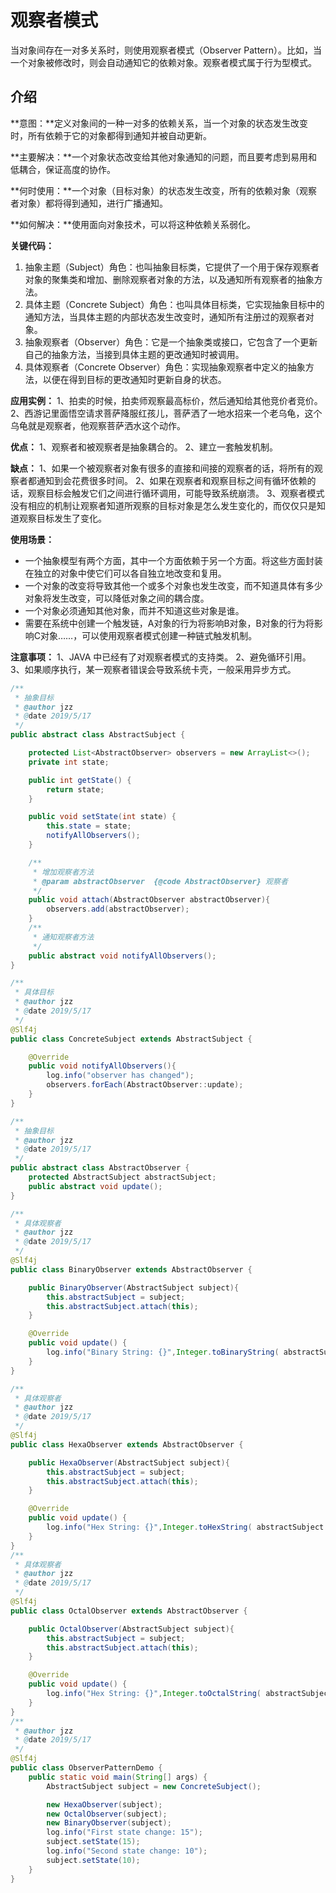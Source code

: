 # 观察者模式

当对象间存在一对多关系时，则使用观察者模式（Observer Pattern）。比如，当一个对象被修改时，则会自动通知它的依赖对象。观察者模式属于行为型模式。

## 介绍

**意图：**定义对象间的一种一对多的依赖关系，当一个对象的状态发生改变时，所有依赖于它的对象都得到通知并被自动更新。

**主要解决：**一个对象状态改变给其他对象通知的问题，而且要考虑到易用和低耦合，保证高度的协作。

**何时使用：**一个对象（目标对象）的状态发生改变，所有的依赖对象（观察者对象）都将得到通知，进行广播通知。

**如何解决：**使用面向对象技术，可以将这种依赖关系弱化。

**关键代码：**

1. 抽象主题（Subject）角色：也叫抽象目标类，它提供了一个用于保存观察者对象的聚集类和增加、删除观察者对象的方法，以及通知所有观察者的抽象方法。
2. 具体主题（Concrete    Subject）角色：也叫具体目标类，它实现抽象目标中的通知方法，当具体主题的内部状态发生改变时，通知所有注册过的观察者对象。
3. 抽象观察者（Observer）角色：它是一个抽象类或接口，它包含了一个更新自己的抽象方法，当接到具体主题的更改通知时被调用。
4. 具体观察者（Concrete Observer）角色：实现抽象观察者中定义的抽象方法，以便在得到目标的更改通知时更新自身的状态。

**应用实例：** 1、拍卖的时候，拍卖师观察最高标价，然后通知给其他竞价者竞价。 2、西游记里面悟空请求菩萨降服红孩儿，菩萨洒了一地水招来一个老乌龟，这个乌龟就是观察者，他观察菩萨洒水这个动作。

**优点：** 1、观察者和被观察者是抽象耦合的。 2、建立一套触发机制。

**缺点：** 1、如果一个被观察者对象有很多的直接和间接的观察者的话，将所有的观察者都通知到会花费很多时间。 2、如果在观察者和观察目标之间有循环依赖的话，观察目标会触发它们之间进行循环调用，可能导致系统崩溃。 3、观察者模式没有相应的机制让观察者知道所观察的目标对象是怎么发生变化的，而仅仅只是知道观察目标发生了变化。

**使用场景：**

- 一个抽象模型有两个方面，其中一个方面依赖于另一个方面。将这些方面封装在独立的对象中使它们可以各自独立地改变和复用。
- 一个对象的改变将导致其他一个或多个对象也发生改变，而不知道具体有多少对象将发生改变，可以降低对象之间的耦合度。
- 一个对象必须通知其他对象，而并不知道这些对象是谁。
- 需要在系统中创建一个触发链，A对象的行为将影响B对象，B对象的行为将影响C对象……，可以使用观察者模式创建一种链式触发机制。

**注意事项：** 1、JAVA 中已经有了对观察者模式的支持类。 2、避免循环引用。 3、如果顺序执行，某一观察者错误会导致系统卡壳，一般采用异步方式。

```java
/**
 * 抽象目标
 * @author jzz
 * @date 2019/5/17
 */
public abstract class AbstractSubject {

    protected List<AbstractObserver> observers = new ArrayList<>();
    private int state;

    public int getState() {
        return state;
    }

    public void setState(int state) {
        this.state = state;
        notifyAllObservers();
    }

    /**
     * 增加观察者方法
     * @param abstractObserver  {@code AbstractObserver} 观察者
     */
    public void attach(AbstractObserver abstractObserver){
        observers.add(abstractObserver);
    }
    /**
     * 通知观察者方法
     */
    public abstract void notifyAllObservers();
}

/**
 * 具体目标
 * @author jzz
 * @date 2019/5/17
 */
@Slf4j
public class ConcreteSubject extends AbstractSubject {

    @Override
    public void notifyAllObservers(){
        log.info("observer has changed");
        observers.forEach(AbstractObserver::update);
    }
}

/**
 * 抽象目标
 * @author jzz
 * @date 2019/5/17
 */
public abstract class AbstractObserver {
    protected AbstractSubject abstractSubject;
    public abstract void update();
}

/**
 * 具体观察者
 * @author jzz
 * @date 2019/5/17
 */
@Slf4j
public class BinaryObserver extends AbstractObserver {

    public BinaryObserver(AbstractSubject subject){
        this.abstractSubject = subject;
        this.abstractSubject.attach(this);
    }

    @Override
    public void update() {
        log.info("Binary String: {}",Integer.toBinaryString( abstractSubject.getState() ));
    }
}

/**
 * 具体观察者
 * @author jzz
 * @date 2019/5/17
 */
@Slf4j
public class HexaObserver extends AbstractObserver {

    public HexaObserver(AbstractSubject subject){
        this.abstractSubject = subject;
        this.abstractSubject.attach(this);
    }

    @Override
    public void update() {
        log.info("Hex String: {}",Integer.toHexString( abstractSubject.getState() ));
    }
}
/**
 * 具体观察者
 * @author jzz
 * @date 2019/5/17
 */
@Slf4j
public class OctalObserver extends AbstractObserver {

    public OctalObserver(AbstractSubject subject){
        this.abstractSubject = subject;
        this.abstractSubject.attach(this);
    }

    @Override
    public void update() {
        log.info("Hex String: {}",Integer.toOctalString( abstractSubject.getState() ));
    }
}
/**
 * @author jzz
 * @date 2019/5/17
 */
@Slf4j
public class ObserverPatternDemo {
    public static void main(String[] args) {
        AbstractSubject subject = new ConcreteSubject();

        new HexaObserver(subject);
        new OctalObserver(subject);
        new BinaryObserver(subject);
        log.info("First state change: 15");
        subject.setState(15);
        log.info("Second state change: 10");
        subject.setState(10);
    }
}
```

